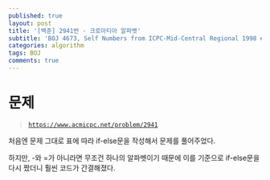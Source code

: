 ```yaml
---
published: true
layout: post
title: '[백준] 2941번 - 크로아티아 알파벳'
subtitle: 'BOJ 4673, Self Numbers from ICPC-Mid-Central Regional 1998 #D'
categories: algorithm
tags: BOJ
comments: true
---
```

# 문제
> [`https://www.acmicpc.net/problem/2941`](https://www.acmicpc.net/problem/2941)

처음엔 문제 그대로 표에 따라 if-else문을 작성해서 문제를 풀어주었다. 
<script src="https://gist.github.com/sundongkim-dev/1fa8f6e488f429a32af01d34a6ed1077.js"></script>

하지만, -와 =가 아니라면 무조건 하나의 알파벳이기 때문에 이를 기준으로 if-else문을 다시 짰더니 훨씬 코드가 간결해졌다.
<script src="https://gist.github.com/sundongkim-dev/0e31b50fcd444637f7ff67fbcab327b9.js"></script>
